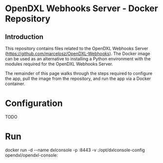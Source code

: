 # OpenDXL Webhooks Server - Docker Repository

Introduction
---------------------

This repository contains files related to the OpenDXL Webhooks Server (https://github.com/marcelosz/OpenDXL-Webhooks). The Docker image can be used as an alternative to installing a Python environment with the modules required for the OpenDXL Webhooks Server.

The remainder of this page walks through the steps required to configure the app, pull the image from the repository, and run the app via a Docker container.

Configuration
===

TODO

Run
===
docker run -d --name dxlconsole -p <host-console-port>:8443 -v <host-config-dir>:/opt/dxlconsole-config opendxl/opendxl-console:<release-version>
